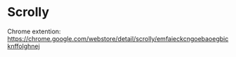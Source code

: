 # Scrolly
Chrome extention:
https://chrome.google.com/webstore/detail/scrolly/emfaieckcngoebaoegbicknffolghnej
